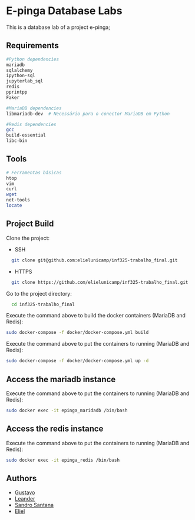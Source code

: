 
# E-pinga Database Labs

This is a database lab of a project e-pinga;


## Requirements

```bash
#Python dependencies
mariadb
sqlalchemy
ipython-sql
jupyterlab_sql
redis
pprintpp
Faker

#MariaDB dependencies
libmariadb-dev  # Necessário para o conector MariaDB em Python

#Redis dependencies
gcc
build-essential
libc-bin
```

## Tools

```bash
# Ferramentas básicas
htop
vim
curl
wget
net-tools
locate
```

## Project Build

Clone the project:

- SSH
```bash
  git clone git@github.com:elielunicamp/inf325-trabalho_final.git
```

- HTTPS
```bash
  git clone https://github.com/elielunicamp/inf325-trabalho_final.git
```

Go to the project directory:
```bash
  cd inf325-trabalho_final
```

Execute the command above to build the docker containers (MariaDB and Redis):
```bash
sudo docker-compose -f docker/docker-compose.yml build
```

Execute the command above to put the containers to running (MariaDB and Redis):
```bash
sudo docker-compose -f docker/docker-compose.yml up -d
```

## Access the mariadb instance

Execute the command above to put the containers to running (MariaDB and Redis):
```bash
sudo docker exec -it epinga_maridadb /bin/bash
```

## Access the redis instance

Execute the command above to put the containers to running (MariaDB and Redis):
```bash
sudo docker exec -it epinga_redis /bin/bash
```

## Authors

- [Gustavo](https://github.com/gustviana)
- [Leander](https://github.com/leander-silveira)
- [Sandro Santana](https://www.github.com/escaravelho)
- [Eliel](https://github.com/elielunicamp)